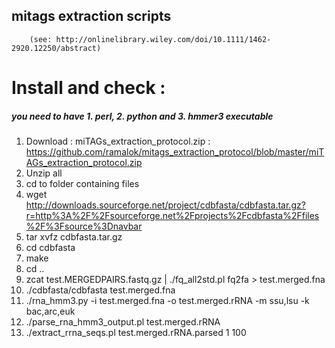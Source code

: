 ## mitags extraction scripts 
        (see: http://onlinelibrary.wiley.com/doi/10.1111/1462-2920.12250/abstract)

# Install and check :

#####    you need to have  1. perl,  2. python and  3. hmmer3 executable
1. Download : miTAGs_extraction_protocol.zip : https://github.com/ramalok/mitags_extraction_protocol/blob/master/miTAGs_extraction_protocol.zip
2. Unzip all
3. cd to folder containing files
4.  wget http://downloads.sourceforge.net/project/cdbfasta/cdbfasta.tar.gz?r=http%3A%2F%2Fsourceforge.net%2Fprojects%2Fcdbfasta%2Ffiles%2F%3Fsource%3Dnavbar
5. tar xvfz cdbfasta.tar.gz
6. cd cdbfasta
7. make
8. cd ..
9. zcat test.MERGEDPAIRS.fastq.gz | ./fq_all2std.pl fq2fa > test.merged.fna
10. ./cdbfasta/cdbfasta test.merged.fna
11. ./rna_hmm3.py -i test.merged.fna -o test.merged.rRNA -m ssu,lsu -k bac,arc,euk
12. ./parse_rna_hmm3_output.pl test.merged.rRNA
13. ./extract_rrna_seqs.pl test.merged.rRNA.parsed 1 100
